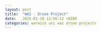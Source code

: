 ```yaml
---
layout: post
title:  "WAI - Drone Project"
date:   2025-01-10 12:56:12 +0200
categories: warwick uni wai drone projects
---
```








